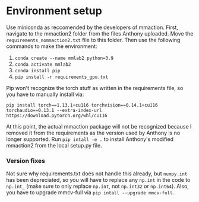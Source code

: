 # Environment setup

Use miniconda as reccomended by the developers of mmaction. First, navigate to the mmaction2 folder from the files Anthony uploaded. Move the `requirements_nommaction2.txt` file to this folder. Then use the following commands to make the environment:
1. `conda create --name mmlab2 python=3.9`
2. `conda activate mmlab2`
3. `conda install pip`
4. `pip install -r requirements_gpu.txt`

Pip won't recognize the torch stuff as written in the requirements file, so you have to manually install via:

`pip install torch==1.13.1+cu116 torchvision==0.14.1+cu116 torchaudio==0.13.1 --extra-index-url https://download.pytorch.org/whl/cu116`

At this point, the actual mmaction package will not be recognized because I removed it from the requirements as the version used by Anthony is no longer supported. Run `pip intall -e .` to install Anthony's modified mmaction2 from the local setup.py file.


### Version fixes
Not sure why requirements.txt does not handle this already, but `numpy.int` has been depreciated, so you will have to replace any `np.int` in the code to `np.int_` (make sure to only replace `np.int`, not `np.int32` or `np.int64`). Also, you have to upgrade mmcv-full via `pip intall --upgrade mmcv-full`. 